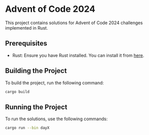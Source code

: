 # Advent of Code 2024

This project contains solutions for Advent of Code 2024 challenges implemented in Rust.

## Prerequisites

- Rust: Ensure you have Rust installed. You can install it from [here](https://www.rust-lang.org/tools/install).

## Building the Project

To build the project, run the following command:

```sh
cargo build
```

## Running the Project

To run the solutions, use the following commands:

```sh
cargo run --bin dayX
```
